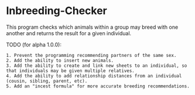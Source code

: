 # Inbreeding-Checker
This program checks which animals within a group may breed with one another and returns the result for a given individual.

TODO (for alpha 1.0.0):

    1. Prevent the programming recommending partners of the same sex.
    2. Add the ability to insert new animals.
    3. Add the ability to create and link new sheets to an individual, so that individuals may be given multiple relatives.
    4. Add the ability to add relationship distances from an individual (cousin, sibling, parent, etc).
    5. Add an "incest formula" for more accurate breeding recommendations.
